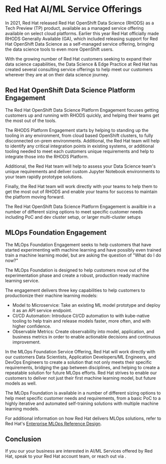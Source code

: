 # Red Hat AI/ML Service Offerings

In 2021, Red Hat released Red Hat OpenShift Data Science (RHODS) as a Tech Preview (TP) product, available as a managed service offering available on select cloud platforms.  Earlier this year Red Hat officially made RHODS Generally Available (GA), which included releasing support for Red Hat OpenShift Data Science as a self-managed service offering, bringing the data science tools to even more OpenShift users.

With the growing number of Red Hat customers seeking to expand their data science capabilities, the Data Science & Edge Practice at Red Hat has created several consulting service offerings to help meet our customers wherever they are at on their data science journey.

## Red Hat OpenShift Data Science Platform Engagement

The Red Hat OpenShift Data Science Platform Engagement focuses getting customers up and running with RHODS quickly, and helping their teams get the most out of the tools.

The RHODS Platform Engagement starts by helping to standing up the tooling in any environment, from cloud based OpenShift clusters, to fully disconnected on-prem environments.  Additional, the Red Hat team will help to identify any critical integration points in existing systems, or additional tooling needed to meet each customers unique requirements and help to integrate those into the RHODS Platform.

Additional, the Red Hat team will help to assess your Data Science team's unique requirements and deliver custom Jupyter Notebook environments to your team rapidly prototype solutions.

Finally, the Red Hat team will work directly with your teams to help them to get the most out of RHODS and enable your teams for success to maintain the platform moving forward.

The Red Hat OpenShift Data Science Platform Engagement is availble in a number of different sizing options to meet specific customer needs including PoC and dev cluster setup, or larger multi-cluster setups

## MLOps Foundation Engagement

The MLOps Foundation Engagement seeks to help customers that have started experimenting with machine learning and have possibly even trained train a machine learning model, but are asking the question of "What do I do now?"

The MLOps Foundation is designed to help customers move out of the experimentation phase and create a robust, production ready machine learning service.

The engagement delivers three key capabilities to help customers to productionize their machine learning models:

* Model to Microservice: Take an existing ML model prototype and deploy it as an API service endpoint.
* CI/CD Automation: Introduce CI/CD automation to with kube-native tooling to help train and release models faster, more often, and with higher confidence.
* Observable Metrics: Create observability into model, application, and business metrics in order to enable actionable decisions and continuous improvement.

In the MLOps Foundation Service Offering, Red Hat will work directly with our customers Data Scientists, Application Developers/ML Engineers, and DevOps Engineers to create a solution that not only meets their specific requirements, bridging the gap between disciplines, and helping to create a repeatable solution for future MLOps efforts.  Red Hat strives to enable our customers to deliver not just their first machine learning model, but future models as well.

The MLOps Foundation is available in a number of different sizing options to help meet specific customer needs and requirements, from a basic PoC to a highly iterative and automated self-training solutions with multiple machine learning models.

For additional information on how Red Hat delivers MLOps solutions, refer to Red Hat's [Enterprise MLOps Reference Design](https://cloud.redhat.com/blog/enterprise-mlops-reference-design).

## Conclusion

If you our your business are interested in AI/ML Services offered by Red Hat, speak to your Red Hat account team, or reach out via <insert-contect-form>.
